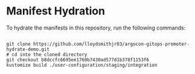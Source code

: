 
# Manifest Hydration

To hydrate the manifests in this repository, run the following commands:

```shell

git clone https://github.com/lloydsmithjr03/argocon-gitops-promoter-hydrate-demo.git
# cd into the cloned directory
git checkout b8dccfc6695ee1769b7430ad577d1b378f1153f6
kustomize build ./user-configuration/staging/integration
```